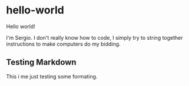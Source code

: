 # hello-world

Hello world!

I'm Sergio. I don't really know how to code, I simply try to string together instructions to make computers do my bidding.

## Testing Markdown

This i me just testing some formating.
